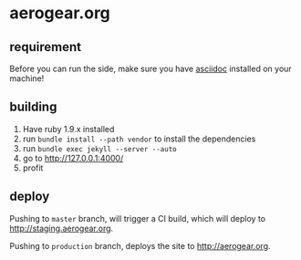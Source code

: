 # aerogear.org

## requirement

Before you can run the side, make sure you have [asciidoc](http://www.methods.co.nz/asciidoc/) installed on your machine!

## building

1. Have ruby 1.9.x installed
1. run `bundle install --path vendor` to install the dependencies
1. run `bundle exec jekyll --server --auto`
1. go to http://127.0.0.1:4000/
1. profit

## deploy

Pushing to `master` branch, will trigger a CI build, which will deploy to <http://staging.aerogear.org>.

Pushing to `production` branch, deploys the site to <http://aerogear.org>.

